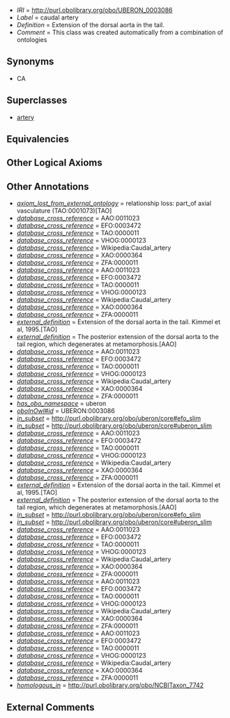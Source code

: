  * *IRI* = http://purl.obolibrary.org/obo/UBERON_0003086
 * *Label* = caudal artery
 * *Definition* = Extension of the dorsal aorta in the tail.
 * *Comment* = This class was created automatically from a combination of ontologies

## Synonyms

 * CA

## Superclasses

 * [artery](../../UBERON/37/UBERON_0001637.md)

## Equivalencies


## Other Logical Axioms


## Other Annotations

 * *[axiom_lost_from_external_ontology](../../UBPROP/02/UBPROP_0000002.md)* = relationship loss: part_of axial vasculature (TAO:0001073)[TAO]
 * *[database_cross_reference](../../ef/oboInOwl#hasDbXref.md)* = AAO:0011023
 * *[database_cross_reference](../../ef/oboInOwl#hasDbXref.md)* = EFO:0003472
 * *[database_cross_reference](../../ef/oboInOwl#hasDbXref.md)* = TAO:0000011
 * *[database_cross_reference](../../ef/oboInOwl#hasDbXref.md)* = VHOG:0000123
 * *[database_cross_reference](../../ef/oboInOwl#hasDbXref.md)* = Wikipedia:Caudal_artery
 * *[database_cross_reference](../../ef/oboInOwl#hasDbXref.md)* = XAO:0000364
 * *[database_cross_reference](../../ef/oboInOwl#hasDbXref.md)* = ZFA:0000011
 * *[database_cross_reference](../../ef/oboInOwl#hasDbXref.md)* = AAO:0011023
 * *[database_cross_reference](../../ef/oboInOwl#hasDbXref.md)* = EFO:0003472
 * *[database_cross_reference](../../ef/oboInOwl#hasDbXref.md)* = TAO:0000011
 * *[database_cross_reference](../../ef/oboInOwl#hasDbXref.md)* = VHOG:0000123
 * *[database_cross_reference](../../ef/oboInOwl#hasDbXref.md)* = Wikipedia:Caudal_artery
 * *[database_cross_reference](../../ef/oboInOwl#hasDbXref.md)* = XAO:0000364
 * *[database_cross_reference](../../ef/oboInOwl#hasDbXref.md)* = ZFA:0000011
 * *[external_definition](../../UBPROP/01/UBPROP_0000001.md)* = Extension of the dorsal aorta in the tail. Kimmel et al, 1995.[TAO]
 * *[external_definition](../../UBPROP/01/UBPROP_0000001.md)* = The posterior extension of the dorsal aorta to the tail region, which degenerates at metamorphosis.[AAO]
 * *[database_cross_reference](../../ef/oboInOwl#hasDbXref.md)* = AAO:0011023
 * *[database_cross_reference](../../ef/oboInOwl#hasDbXref.md)* = EFO:0003472
 * *[database_cross_reference](../../ef/oboInOwl#hasDbXref.md)* = TAO:0000011
 * *[database_cross_reference](../../ef/oboInOwl#hasDbXref.md)* = VHOG:0000123
 * *[database_cross_reference](../../ef/oboInOwl#hasDbXref.md)* = Wikipedia:Caudal_artery
 * *[database_cross_reference](../../ef/oboInOwl#hasDbXref.md)* = XAO:0000364
 * *[database_cross_reference](../../ef/oboInOwl#hasDbXref.md)* = ZFA:0000011
 * *[has_obo_namespace](../../ce/oboInOwl#hasOBONamespace.md)* = uberon
 * *[oboInOwl#id](../../id/oboInOwl#id.md)* = UBERON:0003086
 * *[in_subset](../../et/oboInOwl#inSubset.md)* = http://purl.obolibrary.org/obo/uberon/core#efo_slim
 * *[in_subset](../../et/oboInOwl#inSubset.md)* = http://purl.obolibrary.org/obo/uberon/core#uberon_slim
 * *[database_cross_reference](../../ef/oboInOwl#hasDbXref.md)* = AAO:0011023
 * *[database_cross_reference](../../ef/oboInOwl#hasDbXref.md)* = EFO:0003472
 * *[database_cross_reference](../../ef/oboInOwl#hasDbXref.md)* = TAO:0000011
 * *[database_cross_reference](../../ef/oboInOwl#hasDbXref.md)* = VHOG:0000123
 * *[database_cross_reference](../../ef/oboInOwl#hasDbXref.md)* = Wikipedia:Caudal_artery
 * *[database_cross_reference](../../ef/oboInOwl#hasDbXref.md)* = XAO:0000364
 * *[database_cross_reference](../../ef/oboInOwl#hasDbXref.md)* = ZFA:0000011
 * *[external_definition](../../UBPROP/01/UBPROP_0000001.md)* = Extension of the dorsal aorta in the tail. Kimmel et al, 1995.[TAO]
 * *[external_definition](../../UBPROP/01/UBPROP_0000001.md)* = The posterior extension of the dorsal aorta to the tail region, which degenerates at metamorphosis.[AAO]
 * *[in_subset](../../et/oboInOwl#inSubset.md)* = http://purl.obolibrary.org/obo/uberon/core#efo_slim
 * *[in_subset](../../et/oboInOwl#inSubset.md)* = http://purl.obolibrary.org/obo/uberon/core#uberon_slim
 * *[database_cross_reference](../../ef/oboInOwl#hasDbXref.md)* = AAO:0011023
 * *[database_cross_reference](../../ef/oboInOwl#hasDbXref.md)* = EFO:0003472
 * *[database_cross_reference](../../ef/oboInOwl#hasDbXref.md)* = TAO:0000011
 * *[database_cross_reference](../../ef/oboInOwl#hasDbXref.md)* = VHOG:0000123
 * *[database_cross_reference](../../ef/oboInOwl#hasDbXref.md)* = Wikipedia:Caudal_artery
 * *[database_cross_reference](../../ef/oboInOwl#hasDbXref.md)* = XAO:0000364
 * *[database_cross_reference](../../ef/oboInOwl#hasDbXref.md)* = ZFA:0000011
 * *[database_cross_reference](../../ef/oboInOwl#hasDbXref.md)* = AAO:0011023
 * *[database_cross_reference](../../ef/oboInOwl#hasDbXref.md)* = EFO:0003472
 * *[database_cross_reference](../../ef/oboInOwl#hasDbXref.md)* = TAO:0000011
 * *[database_cross_reference](../../ef/oboInOwl#hasDbXref.md)* = VHOG:0000123
 * *[database_cross_reference](../../ef/oboInOwl#hasDbXref.md)* = Wikipedia:Caudal_artery
 * *[database_cross_reference](../../ef/oboInOwl#hasDbXref.md)* = XAO:0000364
 * *[database_cross_reference](../../ef/oboInOwl#hasDbXref.md)* = ZFA:0000011
 * *[database_cross_reference](../../ef/oboInOwl#hasDbXref.md)* = AAO:0011023
 * *[database_cross_reference](../../ef/oboInOwl#hasDbXref.md)* = EFO:0003472
 * *[database_cross_reference](../../ef/oboInOwl#hasDbXref.md)* = TAO:0000011
 * *[database_cross_reference](../../ef/oboInOwl#hasDbXref.md)* = VHOG:0000123
 * *[database_cross_reference](../../ef/oboInOwl#hasDbXref.md)* = Wikipedia:Caudal_artery
 * *[database_cross_reference](../../ef/oboInOwl#hasDbXref.md)* = XAO:0000364
 * *[database_cross_reference](../../ef/oboInOwl#hasDbXref.md)* = ZFA:0000011
 * *[homologous_in](../../core#homologous/in/core#homologous_in.md)* = http://purl.obolibrary.org/obo/NCBITaxon_7742

## External Comments

